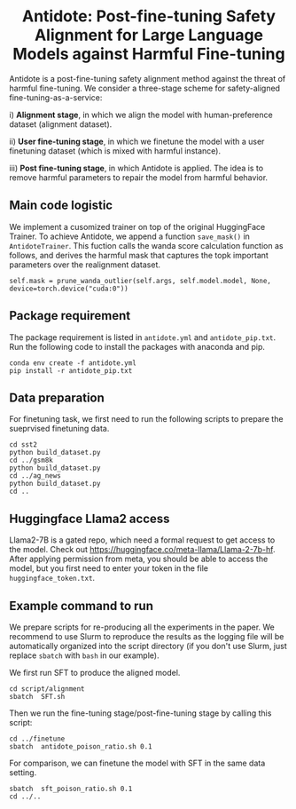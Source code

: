 <!-- markdownlint-disable first-line-h1 -->
<!-- markdownlint-disable html -->

<h1 align="center">Antidote: Post-fine-tuning Safety Alignment for Large Language Models against Harmful Fine-tuning </h1>



Antidote is a post-fine-tuning safety alignment method against the threat of harmful fine-tuning. We consider a three-stage scheme for safety-aligned fine-tuning-as-a-service: 

i) **Alignment stage**, in which we align the model with human-preference dataset (alignment dataset).

ii) **User fine-tuning stage**, in which we finetune the model with a user finetuning dataset (which is mixed with harmful instance). 

iii) **Post fine-tuning stage**, in which Antidote is applied. The idea is to remove harmful parameters to repair the model from harmful behavior.    



## Main code logistic
We implement a cusomized trainer on top of the original HuggingFace Trainer. To achieve Antidote,  we append a function `save_mask()` in `AntidoteTrainer`. This fuction calls the wanda score calculation function as follows, and derives the harmful mask that captures the topk important parameters over the realignment dataset.   

`self.mask = prune_wanda_outlier(self.args, self.model.model, None, device=torch.device("cuda:0"))`




## Package requirement
The package requirement is listed in `antidote.yml` and `antidote_pip.txt`. Run the following code to install the packages with anaconda and pip.  
```
conda env create -f antidote.yml
pip install -r antidote_pip.txt
```

## Data  preparation
For finetuning task, we first need to run the following scripts to prepare the sueprvised finetuning data.
```
cd sst2
python build_dataset.py
cd ../gsm8k
python build_dataset.py
cd ../ag_news
python build_dataset.py
cd ..
```

## Huggingface Llama2 access
Llama2-7B is a gated repo, which need a formal request to get access to the model. Check out https://huggingface.co/meta-llama/Llama-2-7b-hf.
After applying permission from meta, you should be able to access the model, but you first need to enter your token in the file `huggingface_token.txt`.



## Example command to run

We prepare scripts for re-producing all the experiments in the paper. We recommend to use Slurm to reproduce the results as the logging file will be automatically organized into the script directory (if you don't use Slurm, just replace `sbatch` with `bash` in our example).

We first run SFT to produce the aligned model. 
```
cd script/alignment
sbatch  SFT.sh
```
Then we run the fine-tuning stage/post-fine-tuning stage by calling this script:
```
cd ../finetune
sbatch  antidote_poison_ratio.sh 0.1
```


For comparison, we can finetune the model with SFT in the same data setting.

```
sbatch  sft_poison_ratio.sh 0.1
cd ../..
```








